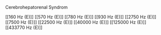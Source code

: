 Cerebrohepatorenal Syndrom

[[160 Hz (E)]]
[[570 Hz (E)]]
[[780 Hz (E)]]
[[930 Hz (E)]]
[[2750 Hz (E)]]
[[7500 Hz (E)]]
[[22500 Hz (E)]]
[[40000 Hz (E)]]
[[125000 Hz (E)]]
[[433770 Hz (E)]]